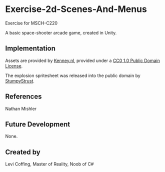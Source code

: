 # Exercise-2d-Scenes-And-Menus

Exercise for MSCH-C220

A basic space-shooter arcade game, created in Unity.

## Implementation

Assets are provided by [Kenney.nl](https://kenney.nl/assets/space-shooter-extension), provided under a [CC0 1.0 Public Domain License](https://creativecommons.org/publicdomain/zero/1.0/).

The explosion spritesheet was released into the public domain by [StumpyStrust](https://opengameart.org/content/explosion-sheet).

## References
Nathan Mishler

## Future Development
None.

## Created by
Levi Coffing, Master of Reality, Noob of C#
